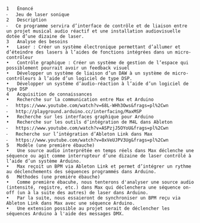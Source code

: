 	1	Énoncé
	⁃	Jeu de laser sonique 
	2	Description 
	⁃	Ce programme servira d’interface de contrôle et de liaison entre un projet musical audio réactif et une installation audiovisuelle dotée d’une dizaine de laser. 
	3	Analyse des besoins
	•	Laser : Créer un système électronique permettant d’allumer et d’éteindre des lasers à l’aides de fonctions intégrées dans un micro-contrôleur
	•	Contrôle graphique : Créer un système de gestion de l’espace qui possiblement pourrait avoir un feedback visuel
	•	Développer un système de liaison d’un DAW à un système de micro-contrôleurs à l’aide d’un logiciel de type DSP.
	•	Développer un système d’audio-réaction à l’aide d’un logiciel de type DSP
	4	Acquisition de connaissances 
	•	Recherche sur la communication entre Max et Arduino 
	⁃	https://www.youtube.com/watch?v=68L-WHh3Ows&frags=pl%2Cwn
 	⁃	http://playground.arduino.cc/interfacing/MaxMSP
	•	Recherche sur les interfaces graphique pour Arduino 
	•	Recherche sur les outils d’intégration de M4L dans Ableton 
	⁃	https://www.youtube.com/watch?v=ASPzjJ5OYoU&frags=pl%2Cwn
	⁃	Recherche sur l’intégration d’Ableton Link dans Max 
	⁃	https://www.youtube.com/watch?v=8xVeUJPV3Ug&frags=pl%2Cwn
	5	Modèle (une première ébauche)
	•	Une source audio interprétée en temps réels dans Max déclenche une séquence ou agit comme interrupteur d’une dizaine de laser contrôlé à l’aide d’un système Arduino.
	•	Max reçoit un BPM via Ableton Link et permet d’intégrer un rythme au déclenchements des séquences programmés dans Arduino.
	6	Méthodes (une première ébauche)
	•	Comme première ébacuhe, nous tenterons d'analyser une source audio (intensité, registre, etc.) dans Max qui déclenchera une séquence on-off (un à la suite des autres) de laser dans Arduino. 
 	•	Par la suite, nous essaieront de synchroniser un BPM reçu via Ableton Link dans Max avec une séquence Arduino.
	•	Une extension possible au projet serait de déclencher les séquences Arduino à l'aide des messages DMX.
